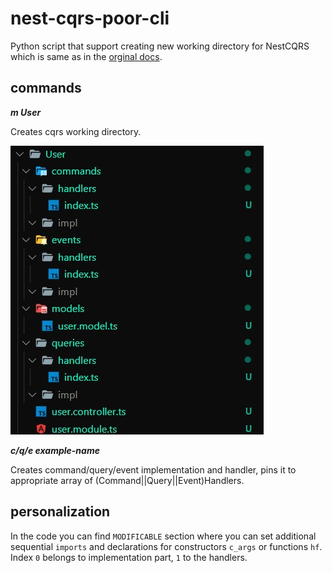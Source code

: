 # nest-cqrs-poor-cli
Python script that support creating new working directory for NestCQRS which is same as in the [orginal docs](https://docs.nestjs.com/recipes/cqrs). 

## commands
***m User***

Creates cqrs working directory.

![Screenshot](resources/module.jpg)


***c/q/e example-name***

Creates command/query/event implementation and handler, pins it to appropriate array of (Command||Query||Event)Handlers.

## personalization
In the code you can find `MODIFICABLE` section where you can set additional sequential `imports` and declarations for constructors `c_args` or functions `hf`.  Index `0` belongs to implementation part, `1` to the handlers.
